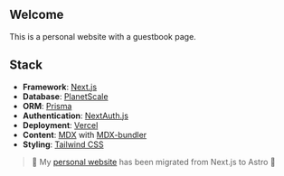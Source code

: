 
## Welcome

This is a personal website with a guestbook page.

## Stack

- **Framework**: [Next.js](https://nextjs.org/)
- **Database**: [PlanetScale](https://planetscale.com)
- **ORM**: [Prisma](https://prisma.io/)
- **Authentication**: [NextAuth.js](https://next-auth.js.org/)
- **Deployment**: [Vercel](https://vercel.com)
- **Content**: [MDX](https://github.com/mdx-js/mdx) with [MDX-bundler](https://github.com/kentcdodds/mdx-bundler)
- **Styling**: [Tailwind CSS](https://tailwindcss.com/)


> 🎉 My [personal website](https://kevinzunigacuellar.com) has been migrated from Next.js to Astro 🚀
